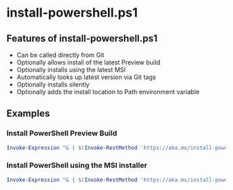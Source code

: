 # install-powershell.ps1

## Features of install-powershell.ps1

- Can be called directly from Git
- Optionally allows install of the latest Preview build
- Optionally installs using the latest MSI
- Automatically looks up latest version via Git tags
- Optionally installs silently
- Optionally adds the install location to Path environment variable

## Examples

### Install PowerShell Preview Build

```PowerShell
Invoke-Expression "& { $(Invoke-RestMethod 'https://aka.ms/install-powershell.ps1') } -Preview"
```

### Install PowerShell using the MSI installer

```PowerShell
Invoke-Expression "& { $(Invoke-RestMethod 'https://aka.ms/install-powershell.ps1') } -UseMSI"
```
